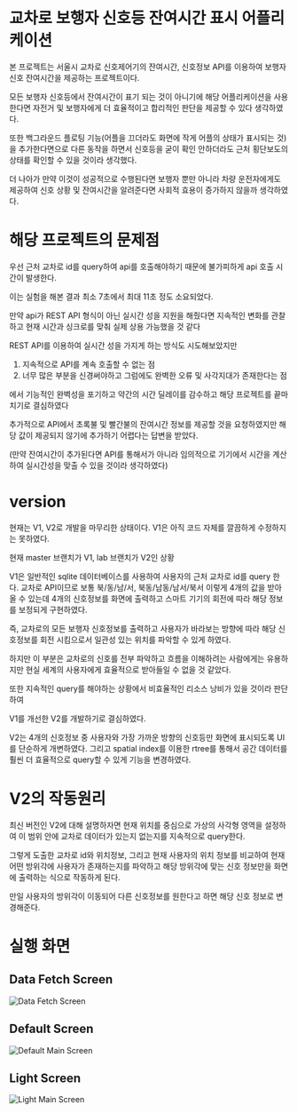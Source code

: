# 교차로 보행자 신호등 잔여시간 표시 어플리케이션

본 프로젝트는 서울시 교차로 신호제어기의 잔여시간, 신호정보 API를 이용하여 보행자 신호 잔여시간을 제공하는 프로젝트이다. 

모든 보행자 신호등에서 잔여시간이 표기 되는 것이 아니기에 해당 어플리케이션을 사용한다면 자전거 및 보행자에게 더 효율적이고 합리적인 판단을 제공할 수 있다 생각하였다. 

또한 백그라운드 플로팅 기능(어플을 끄더라도 화면에 작게 어플의 상태가 표시되는 것)을 추가한다면으로 다른 동작을 하면서 신호등을 굳이 확인 안하더라도 근처 횡단보도의 상태를 확인할 수 있을 것이라 생각했다. 

더 나아가 만약 이것이 성공적으로 수행된다면 보행자 뿐만 아니라 차량 운전자에게도 제공하여 신호 상황 및 잔여시간을 알려준다면 사회적 효용이 증가하지 않을까 생각하였다. 

# 해당 프로젝트의 문제점 

우선 근처 교차로 id를 query하여 api를 호출해야하기 때문에 불가피하게 api 호출 시간이 발생한다. 

이는 실험을 해본 결과 최소 7초에서 최대 11초 정도 소요되었다. 

만약 api가 REST API 형식이 아닌 실시간 성을 지원을 해줬다면 지속적인 변화를 관찰하고 현재 시간과 싱크로를 맞춰 실제 상용 가능했을 것 같다

REST API를 이용하여 실시간 성을 가지게 하는 방식도 시도해보았지만 
1. 지속적으로 API를 계속 호출할 수 없는 점
2. 너무 많은 부분을 신경써야하고 그럼에도 완벽한 오류 및 사각지대가 존재한다는 점 

에서 기능적인 완벽성을 포기하고 약간의 시간 딜레이를 감수하고 해당 프로젝트를 끝마치기로 결심하였다

추가적으로 API에서 초록불 및 빨간불의 잔여시간 정보를 제공할 것을 요청하였지만 해당 값이 제공되지 않기에 추가하기 어렵다는 답변을 받았다. 

(만약 잔여시간이 추가된다면 API를 통해서가 아니라 임의적으로 기기에서 시간을 계산하여 실시간성을 맞출 수 있을 것이라 생각하였다)

# version

현재는 V1, V2로 개발을 마무리한 상태이다. 
V1은 아직 코드 자체를 깔끔하게 수정하지는 못하였다. 

현재 master 브랜치가 V1, lab 브랜치가 V2인 상황

V1은 일반적인 sqlite 데이터베이스를 사용하여 사용자의 근처 교차로 id를 query 한다. 교차로 API이므로 보통 북/동/남/서, 북동/남동/남서/북서 이렇게 4개의 값을 받아올 수 있는데 4개의 신호정보를 화면에 출력하고 스마트 기기의 회전에 따라 해당 정보를 보정되게 구현하였다. 

즉, 교차로의 모든 보행자 신호정보를 출력하고 사용자가 바라보는 방향에 따라 해당 신호정보를 회전 시킴으로서 일관성 있는 위치를 파악할 수 있게 하였다. 

하지만 이 부분은 교차로의 신호를 전부 파악하고 흐름을 이해하려는 사람에게는 유용하지만 현실 세계의 사용자에게 효율적으로 받아들일 수 없을 것 같았다. 

또한 지속적인 query를 해야하는 상황에서 비효율적인 리소스 낭비가 있을 것이라 판단하여 

V1를 개선한 V2를 개발하기로 결심하였다. 

V2는 4개의 신호정보 중 사용자와 가장 가까운 방향의 신호등만 화면에 표시되도록 UI를 단순하게 개변하였다. 그리고 spatial index를 이용한 rtree를 통해서 공간 데이터를 훨씬 더 효율적으로 query할 수 있게 기능을 변경하였다. 

# V2의 작동원리 

최신 버전인 V2에 대해 설명하자면 현재 위치를 중심으로 가상의 사각형 영역을 설정하여 이 범위 안에 교차로 데이터가 있는지 없는지를 지속적으로 query한다. 

그렇게 도출한 교차로 id와 위치정보, 그리고 현재 사용자의 위치 정보를 비교하여 현재 어떤 방위각에 사용자가 존재하는지를 파악하고 해당 방위각에 맞는 신호 정보만을 화면에 출력하는 식으로 작동하게 된다. 

만일 사용자의 방위각이 이동되어 다른 신호정보를 원한다고 하면 해당 신호 정보로 변경해준다. 

# 실행 화면 
## Data Fetch Screen

![Data Fetch Screen](./images/fetch_screen.png)

## Default Screen

![Default Main Screen](./images/default_screen.png)

## Light Screen

![Light Main Screen](./images/light_screen.png)

